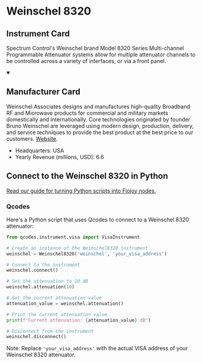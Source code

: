 
# Weinschel 8320

## Instrument Card

Spectrum Control's Weinschel brand Model 8320 Series Multi-channel Programmable Attenuator systems allow for multiple attenuator channels to be controlled across a variety of interfaces, or via a front panel.

<details open>
<summary><h2>Manufacturer Card</h2></summary>
Weinschel Associates designs and manufactures high-quality Broadband RF and Microwave products for commercial and military markets domestically and internationally. Core technologies originated by founder Bruno Weinschel are leveraged using modern design, production, delivery, and service techniques to provide the best product at the best price to our customers. <a href=https://www.weinschelassociates.com/>Website</a>.
<br>
<ul>
  <li>Headquarters: USA</li>
  <li>Yearly Revenue (millions, USD): 6.6</li>
</ul>
</details>

## Connect to the Weinschel 8320 in Python

[Read our guide for turning Python scripts into Flojoy nodes.](https://docs.flojoy.ai/custom-nodes/creating-custom-node/)


### Qcodes

Here's a Python script that uses Qcodes to connect to a Weinschel 8320 attenuator:

```python
from qcodes.instrument.visa import VisaInstrument

# Create an instance of the Weinschel8320 instrument
weinschel = Weinschel8320('weinschel', 'your_visa_address')

# Connect to the instrument
weinschel.connect()

# Set the attenuation to 10 dB
weinschel.attenuation(10)

# Get the current attenuation value
attenuation_value = weinschel.attenuation()

# Print the current attenuation value
print(f"Current attenuation: {attenuation_value} dB")

# Disconnect from the instrument
weinschel.disconnect()
```

Note: Replace `'your_visa_address'` with the actual VISA address of your Weinschel 8320 attenuator.

